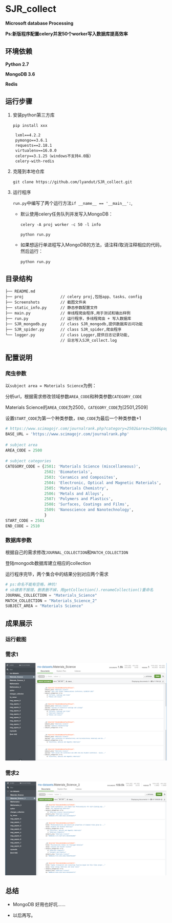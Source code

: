 SJR_collect
===
**Microsoft database Processing**

**Ps:新版程序配置celery并发50个worker写入数据库提高效率**

## 环境依赖
**Python 2.7**

**MongoDB 3.6**

**Redis**

## 运行步骤

1. 安装python第三方库
   
   `pip install xxx`
   
   ```
    lxml==4.2.2
    pymongo==3.6.1
	requests==2.18.1
	virtualenv==16.0.0
	celery==3.1.25（windows不支持4.0版）
	celery-with-redis
   ```

2. 克隆到本地仓库
   
   `git clone https://github.com/lyandut/SJR_collect.git` 

3. 运行程序
    
    `run.py`中编写了两个运行方法`if __name__ == '__main__':`,
    
    - 默认使用celery任务队列并发写入MongoDB：
    
        `celery -A proj worker -c 50 -l info`
        
        `python run.py`
     
    - 如果想运行单进程写入MongoDB的方法，请注释/取消注释相应的代码，然后运行：
        
        `python run.py`

## 目录结构
```
├── README.md           
├── proj                // celery proj,包括app、tasks、config
├── Screenshots         // 截图文件夹 
├── static_info.py      // 静态参数配置文件 
├── main.py             // 单线程爬虫程序,用于测试和输出样例
├── run.py              // 运行程序，多线程爬虫 + 写入数据库
├── SJR_mongodb.py      // class SJR_mongodb,提供数据库访问功能
├── SJR_spider.py       // class SJR_spider,爬虫程序
└── logger.py           // class Logger,提供日志记录功能,
                        // 日志写入SJR_collect.log          
```

## 配置说明
### 爬虫参数

以`subject area = Materials Science`为例：

分析url，根据需求修改领域参数`AREA_CODE`和种类参数`CATEGORY_CODE`

Materials Science的`AREA_CODE`为2500，`CATEGORY_CODE`为[2501,2509]

设置`START_CODE`为第一个种类参数，`END_CODE`为最后一个种类参数+1

```python
# https://www.scimagojr.com/journalrank.php?category=2502&area=2500&page=2&total_size=91
BASE_URL = 'https://www.scimagojr.com/journalrank.php'

# subject area
AREA_CODE = 2500

# subject categories
CATEGORY_CODE = {2501: 'Materials Science (miscellaneous)',
                 2502: 'Biomaterials',
                 2503: 'Ceramics and Composites',
                 2504: 'Electronic, Optical and Magnetic Materials',
                 2505: 'Materials Chemistry',
                 2506: 'Metals and Alloys',
                 2507: 'Polymers and Plastics',
                 2508: 'Surfaces, Coatings and Films',
                 2509: 'Nanoscience and Nanotechnology',
                 }
START_CODE = 2501
END_CODE = 2510

```

### 数据库参数

根据自己的需求修改`JOURNAL_COLLECTION`和`MATCH_COLLECTION`

登陆mongodb数据库建立相应的collection

运行程序完毕，两个集合中的结果分别对应两个需求

```python
# ps:命名不能有空格，神坑!
# sb建表不报错，删表删不掉，用getCollection().renameCollection()重命名
JOURNAL_COLLECTION = "Materials_Science"
MATCH_COLLECTION = "Materials_Science_2"
SUBJECT_AREA = "Materials Science"
```

## 成果展示

### 运行截图

### 需求1
![Alt text](https://github.com/lyandut/SJR_collect/blob/master/Screenshots/demand1.PNG)

### 需求2
![Alt text](https://github.com/lyandut/SJR_collect/blob/master/Screenshots/demand2.PNG)

## 总结

- MongoDB 好用也好坑……

- 以后再写。
